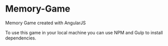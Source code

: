 # Memory-Game
Memory Game created with AngularJS

To use this game in your local machine you can use NPM and Gulp to install dependencies.

